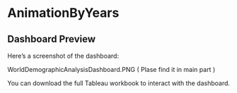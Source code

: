 # AnimationByYears

## Dashboard Preview

Here’s a screenshot of the dashboard:

WorldDemographicAnalysisDashboard.PNG ( Plase find it in main part )

You can download the full Tableau workbook to interact with the dashboard.
